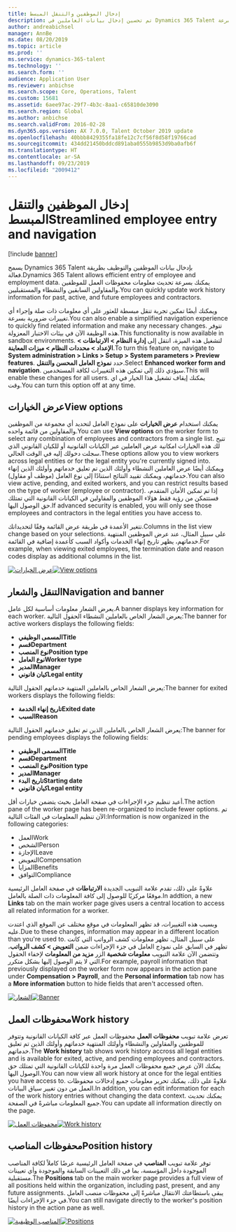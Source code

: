 ```yaml
---
title: إدخال الموظفين والتنقل المبسط
description: تم تحسين إدخال بيانات العاملين في Dynamics 365 Talent للسماح بالإدخال السريع لجميع الموظفين، سواء السابقين أو النشطاء أو المستقبليين. تم تحديث نموذج تنقل مبسط/مدمج للعثور على المعلومات ذات الصلة وعرض وإجراء أي تحديثات ضرورية بسرعة.
author: andreabichsel
manager: AnnBe
ms.date: 08/20/2019
ms.topic: article
ms.prod: ''
ms.service: dynamics-365-talent
ms.technology: ''
ms.search.form: ''
audience: Application User
ms.reviewer: anbichse
ms.search.scope: Core, Operations, Talent
ms.custom: 15681
ms.assetid: 6aee97ac-29f7-4b3c-8aa1-c65810de3090
ms.search.region: Global
ms.author: anbichse
ms.search.validFrom: 2016-02-28
ms.dyn365.ops.version: AX 7.0.0, Talent October 2019 update
ms.openlocfilehash: 40bbb8429355fa18fe12c7cf56f8d58f19766cad
ms.sourcegitcommit: 434dd21450bddcd891aba0555b9853d9ba0afb6f
ms.translationtype: HT
ms.contentlocale: ar-SA
ms.lasthandoff: 09/23/2019
ms.locfileid: "2009412"
---
```

# <a name="streamlined-employee-entry-and-navigation"></a><span data-ttu-id="b3d43-104">إدخال الموظفين والتنقل المبسط</span><span class="sxs-lookup"><span data-stu-id="b3d43-104">Streamlined employee entry and navigation</span></span>

[!include [banner](includes/banner.md)]

<span data-ttu-id="b3d43-105">يسمح Dynamics 365 Talent بإدخال بيانات الموظفين والتوظيف بطريقة فعالة.</span><span class="sxs-lookup"><span data-stu-id="b3d43-105">Dynamics 365 Talent allows efficient entry of employee and employment data.</span></span> <span data-ttu-id="b3d43-106">يمكنك بسرعة تحديث معلومات محفوظات العمل للموظفين والمقاولين السابقين والنشطاء والمستقبليين.</span><span class="sxs-lookup"><span data-stu-id="b3d43-106">You can quickly update work history information for past, active, and future employees and contractors.</span></span>

<span data-ttu-id="b3d43-107">ويمكنك أيضًا تمكين تجربة تنقل مبسطة للعثور على أي معلومات ذات صلة وإجراء أي تغييرات ضرورية بسرعة.</span><span class="sxs-lookup"><span data-stu-id="b3d43-107">You can also enable a simplified navigation experience to quickly find related information and make any necessary changes.</span></span> <span data-ttu-id="b3d43-108">تتوفر هذه الوظيفة الآن في بيئات الاختبار المعزولة.</span><span class="sxs-lookup"><span data-stu-id="b3d43-108">This functionality is now available in sandbox environments.</span></span> <span data-ttu-id="b3d43-109">لتشغيل هذه الميزة، انتقل إلى **إدارة النظام > الارتباطات > الإعداد > محددات النظام‬ > ميزات المعاينة‬**.</span><span class="sxs-lookup"><span data-stu-id="b3d43-109">To turn this feature on, navigate to **System administration > Links > Setup > System parameters > Preview features**.</span></span> <span data-ttu-id="b3d43-110">حدد **نموذج العامل المحسن والتنقل‬**.</span><span class="sxs-lookup"><span data-stu-id="b3d43-110">Select **Enhanced worker form and navigation**.</span></span> <span data-ttu-id="b3d43-111">سيؤدي ذلك إلى تمكين هذه التغييرات لكافة المستخدمين.</span><span class="sxs-lookup"><span data-stu-id="b3d43-111">This will enable these changes for all users.</span></span> <span data-ttu-id="b3d43-112">يمكنك إيقاف تشغيل هذا الخيار في اي وقت.</span><span class="sxs-lookup"><span data-stu-id="b3d43-112">You can turn this option off at any time.</span></span>

## <a name="view-options"></a><span data-ttu-id="b3d43-113">عرض الخيارات</span><span class="sxs-lookup"><span data-stu-id="b3d43-113">View options</span></span>

<span data-ttu-id="b3d43-114">يمكنك استخدام **عرض الخيارات** على نموذج العامل لتحديد أي مجموعة من الموظفين والمقاولين من قائمة واحده.</span><span class="sxs-lookup"><span data-stu-id="b3d43-114">You can use **View options** on the worker form to select any combination of employees and contractors from a single list.</span></span> <span data-ttu-id="b3d43-115">تتيح لك هذه الخيارات امكانية عرض العاملين عبر الكيانات القانونية أو للكيان القانوني الذي سجلت دخولك إليه في الوقت الحالي.</span><span class="sxs-lookup"><span data-stu-id="b3d43-115">These options allow you to view workers across legal entities or for the legal entity you're currently signed into.</span></span> <span data-ttu-id="b3d43-116">ويمكنك أيضًا عرض العاملين النشطاء وأولئك الذين تم تعليق خدماتهم وأولئك الذين إنهاء خدماتهم، ويمكنك تقييد النتائج استنادًا إلى نوع العامل (موظف أو مقاول).</span><span class="sxs-lookup"><span data-stu-id="b3d43-116">You can also view active, pending, and exited workers, and you can restrict results based on the type of worker (employee or contractor).</span></span> <span data-ttu-id="b3d43-117">إذا تم تمكين الأمان المتقدم، فستتمكن من رؤية فقط هؤلاء الموظفين والمقاولين في الكيانات القانونية التي تمتلك حق الوصول اليها.</span><span class="sxs-lookup"><span data-stu-id="b3d43-117">If advanced security is enabled, you will only see those employees and contractors in the legal entities you have access to.</span></span>

<span data-ttu-id="b3d43-118">تتغير الأعمدة في طريقة عرض القائمة وفقًا لتحديداتك.</span><span class="sxs-lookup"><span data-stu-id="b3d43-118">Columns in the list view change based on your selections.</span></span> <span data-ttu-id="b3d43-119">على سبيل المثال، عند عرض الموظفين المنتهية خدماتهم، يظهر تاريخ إنهاء الخدمات وأكواد السبب كأعمدة إضافية في القائمة.</span><span class="sxs-lookup"><span data-stu-id="b3d43-119">For example, when viewing exited employees, the termination date and reason codes display as additional columns in the list.</span></span> 

<span data-ttu-id="b3d43-120">[![عرض الخيارات](./media/Worker-view-option.png)](./media/worker-view-option.png)</span><span class="sxs-lookup"><span data-stu-id="b3d43-120">[![View options](./media/Worker-view-option.png)](./media/worker-view-option.png)</span></span>

## <a name="navigation-and-banner"></a><span data-ttu-id="b3d43-121">التنقل والشعار</span><span class="sxs-lookup"><span data-stu-id="b3d43-121">Navigation and banner</span></span>

<span data-ttu-id="b3d43-122">يعرض الشعار معلومات أساسية لكل عامل.</span><span class="sxs-lookup"><span data-stu-id="b3d43-122">A banner displays key information for each worker.</span></span> <span data-ttu-id="b3d43-123">يعرض الشعار الخاص بالعاملين النشطاء الحقول التالية:</span><span class="sxs-lookup"><span data-stu-id="b3d43-123">The banner for active workers displays the following fields:</span></span>

- <span data-ttu-id="b3d43-124">**المسمى الوظيفي**</span><span class="sxs-lookup"><span data-stu-id="b3d43-124">**Title**</span></span>
- <span data-ttu-id="b3d43-125">**قسم**</span><span class="sxs-lookup"><span data-stu-id="b3d43-125">**Department**</span></span>
- <span data-ttu-id="b3d43-126">**نوع المنصب**</span><span class="sxs-lookup"><span data-stu-id="b3d43-126">**Position type**</span></span>
- <span data-ttu-id="b3d43-127">**نوع العامل**</span><span class="sxs-lookup"><span data-stu-id="b3d43-127">**Worker type**</span></span>
- <span data-ttu-id="b3d43-128">**المدير**</span><span class="sxs-lookup"><span data-stu-id="b3d43-128">**Manager**</span></span>
- <span data-ttu-id="b3d43-129">**كيان قانوني**</span><span class="sxs-lookup"><span data-stu-id="b3d43-129">**Legal entity**</span></span>

<span data-ttu-id="b3d43-130">يعرض الشعار الخاص بالعاملين المنتهية خدماتهم الحقول التالية:</span><span class="sxs-lookup"><span data-stu-id="b3d43-130">The banner for exited workers displays the following fields:</span></span>

- <span data-ttu-id="b3d43-131">**تاريخ إنهاء الخدمة**</span><span class="sxs-lookup"><span data-stu-id="b3d43-131">**Exited date**</span></span>
- <span data-ttu-id="b3d43-132">**السبب**</span><span class="sxs-lookup"><span data-stu-id="b3d43-132">**Reason**</span></span>

<span data-ttu-id="b3d43-133">يعرض الشعار الخاص بالعاملين الذين تم تعليق خدماتهم الحقول التالية:</span><span class="sxs-lookup"><span data-stu-id="b3d43-133">The banner for pending employees displays the following fields:</span></span>

- <span data-ttu-id="b3d43-134">**المسمى الوظيفي**</span><span class="sxs-lookup"><span data-stu-id="b3d43-134">**Title**</span></span>
- <span data-ttu-id="b3d43-135">**قسم**</span><span class="sxs-lookup"><span data-stu-id="b3d43-135">**Department**</span></span>
- <span data-ttu-id="b3d43-136">**نوع المنصب**</span><span class="sxs-lookup"><span data-stu-id="b3d43-136">**Position type**</span></span>
- <span data-ttu-id="b3d43-137">**المدير**</span><span class="sxs-lookup"><span data-stu-id="b3d43-137">**Manager**</span></span>
- <span data-ttu-id="b3d43-138">**تاريخ البدء**</span><span class="sxs-lookup"><span data-stu-id="b3d43-138">**Starting date**</span></span>
- <span data-ttu-id="b3d43-139">**كيان قانوني**</span><span class="sxs-lookup"><span data-stu-id="b3d43-139">**Legal entity**</span></span>

<span data-ttu-id="b3d43-140">أعيد تنظيم جزء الإجراءات في صفحة العامل بحيث يتضمن خيارات أقل.</span><span class="sxs-lookup"><span data-stu-id="b3d43-140">The action pane of the worker page has been re-organized to include fewer options.</span></span> <span data-ttu-id="b3d43-141">تم الآن تنظيم المعلومات في الفئات التالية:</span><span class="sxs-lookup"><span data-stu-id="b3d43-141">Information is now organized in the following categories:</span></span> 

- <span data-ttu-id="b3d43-142">العمل</span><span class="sxs-lookup"><span data-stu-id="b3d43-142">Work</span></span>
- <span data-ttu-id="b3d43-143">الشخص</span><span class="sxs-lookup"><span data-stu-id="b3d43-143">Person</span></span>
- <span data-ttu-id="b3d43-144">الإجازة</span><span class="sxs-lookup"><span data-stu-id="b3d43-144">Leave</span></span>
- <span data-ttu-id="b3d43-145">التعويض</span><span class="sxs-lookup"><span data-stu-id="b3d43-145">Compensation</span></span>
- <span data-ttu-id="b3d43-146">المزايا</span><span class="sxs-lookup"><span data-stu-id="b3d43-146">Benefits</span></span>
- <span data-ttu-id="b3d43-147">التوافق</span><span class="sxs-lookup"><span data-stu-id="b3d43-147">Compliance</span></span>

<span data-ttu-id="b3d43-148">علاوةً على ذلك، تقدم علامة التبويب الجديدة **الارتباطات** في صفحة العامل الرئيسية موقعًا مركزيًا للوصول إلى كافة المعلومات ذات الصلة بالعامل.</span><span class="sxs-lookup"><span data-stu-id="b3d43-148">In addtion, a new **Links** tab on the main worker page gives users a central location to access all related information for a worker.</span></span>

<span data-ttu-id="b3d43-149">وبسبب هذه التغييرات، قد تظهر المعلومات في موقع مختلف عن الموقع الذي اعتدت عليه.</span><span class="sxs-lookup"><span data-stu-id="b3d43-149">Due to these changes, information may appear in a different location than you're used to.</span></span> <span data-ttu-id="b3d43-150">على سبيل المثال، تظهر معلومات كشف الرواتب‬ التي كانت تظهر في السابق على نموذج العامل في جزء الإجراءات ضمن **التعويض > كشف الرواتب‬**، وتتضمن الآن علامة التبويب **معلومات شخصية** الزر **مزيد من المعلومات‬** لإخفاء الحقول التي لا يتم الوصول إليها بشكل متكرر.</span><span class="sxs-lookup"><span data-stu-id="b3d43-150">For example, payroll information that previously displayed on the worker form now appears in the action pane under **Compensation > Payroll**, and the **Personal information** tab now has a **More information** button to hide fields that aren't accessed often.</span></span>

<span data-ttu-id="b3d43-151">[![الشعار](./media/Banner.png)](./media/Banner.png)</span><span class="sxs-lookup"><span data-stu-id="b3d43-151">[![Banner](./media/Banner.png)](./media/Banner.png)</span></span>

## <a name="work-history"></a><span data-ttu-id="b3d43-152">محفوظات العمل</span><span class="sxs-lookup"><span data-stu-id="b3d43-152">Work history</span></span>

<span data-ttu-id="b3d43-153">تعرض علامة تبويب **محفوظات العمل** محفوظات العمل عبر كافة الكيانات القانونية وتتوفر للموظفين والمقاولين والنشطاء وأولئك المنتهية خدماتهم وأولئك الذين تم تعليق خدماتهم.</span><span class="sxs-lookup"><span data-stu-id="b3d43-153">The **Work history** tab shows work history accross all legal entities and is available for exited, active, and pending employees and contractors.</span></span> <span data-ttu-id="b3d43-154">يمكنك الآن عرض جميع محفوظات العمل مرة واحدة للكيانات القانونية التي تمتلك حق الوصول اليها.</span><span class="sxs-lookup"><span data-stu-id="b3d43-154">You can now view all work history at once for the legal entities you have access to.</span></span> <span data-ttu-id="b3d43-155">علاوةً على ذلك، يمكنك تحرير معلومات جميع إدخالات محفوظات العمل من دون تغيير سياق البيانات.</span><span class="sxs-lookup"><span data-stu-id="b3d43-155">In addition, you can edit information for each of the work history entries without changing the data context.</span></span> <span data-ttu-id="b3d43-156">يمكنك تحديث جميع المعلومات مباشرةً في الصفحة.</span><span class="sxs-lookup"><span data-stu-id="b3d43-156">You can update all information directly on the page.</span></span> 

<span data-ttu-id="b3d43-157">[![محفوظات العمل](./media/Worker-work-history.png)](./media/Worker-work-history.png)</span><span class="sxs-lookup"><span data-stu-id="b3d43-157">[![Work history](./media/Worker-work-history.png)](./media/Worker-work-history.png)</span></span>

## <a name="position-history"></a><span data-ttu-id="b3d43-158">محفوظات المناصب</span><span class="sxs-lookup"><span data-stu-id="b3d43-158">Position history</span></span>

<span data-ttu-id="b3d43-159">توفر علامة تبويب **المناصب** في صفحة العامل الرئيسية عرضًا كاملاً لكافة المناصب الموجودة داخل المؤسسة، بما في ذلك التعيينات السابقة والموجودة وأي تعيينات مستقبلية.</span><span class="sxs-lookup"><span data-stu-id="b3d43-159">The **Positions** tab on the main worker page provides a full view of all positions held within the organization, including past, present, and any future assignments.</span></span> <span data-ttu-id="b3d43-160">يبقى باستطاعتك الانتقال مباشرةً إلى محفوظات منصب العامل في جزء الإجراءات أيضًا.</span><span class="sxs-lookup"><span data-stu-id="b3d43-160">You can still navigate directly to the worker's position history in the action pane as well.</span></span>

<span data-ttu-id="b3d43-161">[![المناصب الوظيفية](./media/Worker-position-history.png)](./media/Worker-position-history.png)</span><span class="sxs-lookup"><span data-stu-id="b3d43-161">[![Positions](./media/Worker-position-history.png)](./media/Worker-position-history.png)</span></span>

